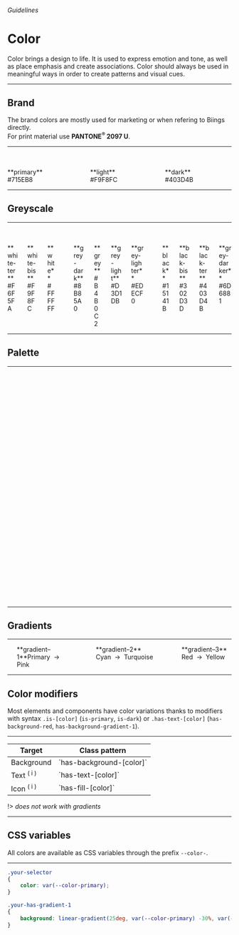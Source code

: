 <h6 class="subtitle is-5 has-text-grey has-text-weight-semibold">Guidelines</h6><h1 class="title is-1 has-text-weight-bold">Color</h1>
<p class="subtitle is-5"><span class="has-text-weight-semibold">Color</span> brings a design to life. It is used to express emotion and tone, as well as place emphasis and create associations. Color should always be used in meaningful ways in order to create patterns and visual cues.</p>

<hr class="is-visible is-large">

<h2 class="title is-4">Brand</h2>

The brand colors are mostly used for marketing or when refering to Biings directly.<br>For print material use **PANTONE<sup>®</sup> 2097 U**.

<hr>

<div class="columns is-multiline">
    <div class="column is-3"><div class="has-background-primary"><br><br></div><span>**primary**</span><br><span class="has-text-grey-dark is-monospace">#715EB8</span></div>
    <div class="column is-3"><div class="has-background-light"><br><br></div><span>**light**</span><br><span class="has-text-grey-dark is-monospace">#F9F8FC</span></div>
    <div class="column is-3"><div class="has-background-dark"><br><br></div><span>**dark**</span><br><span class="has-text-grey-dark is-monospace">#403D4B</span></div>
</div>

<hr class="is-visible is-large">

<h2 class="title is-4">Greyscale</h2>

<hr class="is-small">

<div class="columns is-multiline">
    <div class="column is-3"><div class="has-background-white-ter"><br><br></div><span>**white-ter**</span><br><span class="has-text-grey-dark is-monospace">#F6F5FA</span></div>
    <div class="column is-3"><div class="has-background-white-bis"><br><br></div><span>**white-bis**</span><br><span class="has-text-grey-dark is-monospace">#F9F8FC</span></div>
    <div class="column is-3"><div class="has-background-white"><br><br></div><span>**white**</span><br><span class="has-text-grey-dark is-monospace">#FFFFFF</span></div>
    <div class="column is-12"></div>
    <div class="column is-3"><div class="has-background-grey-dark"><br><br></div><span>**grey-dark**</span><br><span class="has-text-grey-dark is-monospace">#8B85A0</span></div>
    <div class="column is-3"><div class="has-background-grey"><br><br></div><span>**grey**</span><br><span class="has-text-grey-dark is-monospace">#B4B0C2</span></div>
    <div class="column is-3"><div class="has-background-grey-light"><br><br></div><span>**grey-light**</span><br><span class="has-text-grey-dark is-monospace">#D3D1DB</span></div>
    <div class="column is-3"><div class="has-background-grey-lighter"><br><br></div><span>**grey-lighter**</span><br><span class="has-text-grey-dark is-monospace">#EDECF0</span></div> 
    <div class="column is-12"></div>
    <div class="column is-3"><div class="has-background-black"><br><br></div><span>**black**</span><br><span class="has-text-grey-dark is-monospace">#15141B</span></div>
    <div class="column is-3"><div class="has-background-black-bis"><br><br></div><span>**black-bis**</span><br><span class="has-text-grey-dark is-monospace">#302D3D</span></div>
    <div class="column is-3"><div class="has-background-black-ter"><br><br></div><span>**black-ter**</span><br><span class="has-text-grey-dark is-monospace">#403D4B</span></div>
    <div class="column is-3"><div class="has-background-grey-darker"><br><br></div><span>**grey-darker**</span><br><span class="has-text-grey-dark is-monospace">#6D6881</span></div>
</div>

<hr class="is-large is-visible">

<h2 class="title is-4">Palette</h2>

<hr class="is-small">

<div class="columns is-multiline">
    <div class="column is-3"><div class="has-background-cyan-dark"><br><br></div><span>**cyan-dark**</span><br><span class="has-text-grey-dark is-monospace">#5A90A8</span></div>
    <div class="column is-3"><div class="has-background-cyan"><br><br></div><span>**cyan** / Viking</span><br><span class="has-text-grey-dark is-monospace">#78C0E0</span></div>
    <div class="column is-3"><div class="has-background-cyan-light"><br><br></div><span>**cyan-light**</span><br><span class="has-text-grey-dark is-monospace">#A1D3E9</span></div>
    <div class="column is-3"><div class="has-background-cyan-lighter"><br><br></div><span>**cyan-lighter**</span><br><span class="has-text-grey-dark is-monospace">#C9E6F3</span></div>
    <div class="column is-12"></div>
    <div class="column is-3"><div class="has-background-blue-dark"><br><br></div><span>**blue-dark**</span><br><span class="has-text-grey-dark is-monospace">#445C97</span></div>
    <div class="column is-3"><div class="has-background-blue"><br><br></div><span>**blue** / Indigo</span><br><span class="has-text-grey-dark is-monospace">#5A7BC9</span></div>
    <div class="column is-3"><div class="has-background-blue-light"><br><br></div><span>**blue-light**</span><br><span class="has-text-grey-dark is-monospace">#8CA3D9</span></div>
    <div class="column is-3"><div class="has-background-blue-lighter"><br><br></div><span>**blue-lighter**</span><br><span class="has-text-grey-dark is-monospace">#BDCAE9</span></div>
    <div class="column is-12"></div>
    <div class="column is-3"><div class="has-background-purple-dark"><br><br></div><span>**purple-dark**</span><br><span class="has-text-grey-dark is-monospace">#564499</span></div>
    <div class="column is-3"><div class="has-background-purple"><br><br></div><span>**purple** / Marguerite</span><br><span class="has-text-grey-dark is-monospace">#735BCC</span></div>
    <div class="column is-3"><div class="has-background-purple-light"><br><br></div><span>**purple-light**</span><br><span class="has-text-grey-dark is-monospace">#9D8CDB</span></div>
    <div class="column is-3"><div class="has-background-purple-lighter"><br><br></div><span>**purple-lighter**</span><br><span class="has-text-grey-dark is-monospace">#C7BDEB</span></div>
    <div class="column is-12"></div>
    <div class="column is-3"><div class="has-background-pink-dark"><br><br></div><span>**pink-dark**</span><br><span class="has-text-grey-dark is-monospace">#9D468B</span></div>
    <div class="column is-3"><div class="has-background-pink"><br><br></div><span>**pink** / Fuchsia</span><br><span class="has-text-grey-dark is-monospace">#CC5BB5</span></div>
    <div class="column is-3"><div class="has-background-pink-light"><br><br></div><span>**pink-light**</span><br><span class="has-text-grey-dark is-monospace">#DB8CCB</span></div>
    <div class="column is-3"><div class="has-background-pink-lighter"><br><br></div><span>**pink-lighter**</span><br><span class="has-text-grey-dark is-monospace">#EBBDE1</span></div>
    <div class="column is-12"></div>
    <div class="column is-3"><div class="has-background-red-dark"><br><br></div><span>**red-dark**</span><br><span class="has-text-grey-dark is-monospace">#BF4E56</span></div>
    <div class="column is-3"><div class="has-background-red"><br><br></div><span>**red** / Froly</span><br><span class="has-text-grey-dark is-monospace">#EF626C</span></div>
    <div class="column is-3"><div class="has-background-red-light"><br><br></div><span>**red-light**</span><br><span class="has-text-grey-dark is-monospace">#F49198</span></div>
    <div class="column is-3"><div class="has-background-red-lighter"><br><br></div><span>**red-lighter**</span><br><span class="has-text-grey-dark is-monospace">#F9C0C4</span></div>
    <div class="column is-12"></div>
    <div class="column is-3"><div class="has-background-orange-dark"><br><br></div><span>**orange-dark**</span><br><span class="has-text-grey-dark is-monospace">#D97F04</span></div>
    <div class="column is-3"><div class="has-background-orange"><br><br></div><span>**orange** / Carrot</span><br><span class="has-text-grey-dark is-monospace">#FF9505</span></div>
    <div class="column is-3"><div class="has-background-orange-light"><br><br></div><span>**orange-light**</span><br><span class="has-text-grey-dark is-monospace">#FFB550</span></div>
    <div class="column is-3"><div class="has-background-orange-lighter"><br><br></div><span>**orange-lighter**</span><br><span class="has-text-grey-dark is-monospace">#FFD59B</span></div>
    <div class="column is-12"></div>
    <div class="column is-3"><div class="has-background-yellow-dark"><br><br></div><span>**yellow-dark**</span><br><span class="has-text-grey-dark is-monospace">#DEA244</span></div>
    <div class="column is-3"><div class="has-background-yellow"><br><br></div><span>**yellow** / Casablanca</span><br><span class="has-text-grey-dark is-monospace">#FFC15E</span></div>
    <div class="column is-3"><div class="has-background-yellow-light"><br><br></div><span>**yellow-light**</span><br><span class="has-text-grey-dark is-monospace">#FFD48E</span></div>
    <div class="column is-3"><div class="has-background-yellow-lighter"><br><br></div><span>**yellow-lighter**</span><br><span class="has-text-grey-dark is-monospace">#FFE6BF</span></div>
    <div class="column is-12"></div>
    <div class="column is-3"><div class="has-background-turquoise-dark"><br><br></div><span>**turquoise-dark**</span><br><span class="has-text-grey-dark is-monospace">#46A391</span></div>
    <div class="column is-3"><div class="has-background-turquoise"><br><br></div><span>**turquoise** / Bermuda</span><br><span class="has-text-grey-dark is-monospace">#5DD9C1</span></div>
    <div class="column is-3"><div class="has-background-turquoise-light"><br><br></div><span>**turquoise-light**</span><br><span class="has-text-grey-dark is-monospace">#8EE4D4</span></div>
    <div class="column is-3"><div class="has-background-turquoise-lighter"><br><br></div><span>**turquoise-lighter**</span><br><span class="has-text-grey-dark is-monospace">#BEF0E6</span></div>
    <div class="column is-12"></div>
    <div class="column is-3"><div class="has-background-green-dark"><br><br></div><span>**green-dark**</span><br><span class="has-text-grey-dark is-monospace">#449956</span></div>
    <div class="column is-3"><div class="has-background-green"><br><br></div><span>**green** / Emerald</span><br><span class="has-text-grey-dark is-monospace">#5BCC72</span></div>
    <div class="column is-3"><div class="has-background-green-light"><br><br></div><span>**green-light**</span><br><span class="has-text-grey-dark is-monospace">#8CDB9C</span></div>
    <div class="column is-3"><div class="has-background-green-lighter"><br><br></div><span>**green-lighter**</span><br><span class="has-text-grey-dark is-monospace">#BDEBC7</span></div>
</div>

<hr class="is-large is-visible">

<h2 class="title is-4">Gradients</h2>

<hr class="is-invisible is-small">

<div class="columns is-multiline is-gapless">
    <div class="column is-12"><div class="has-background-gradient-1"><br><br></div></div>
    <div class="column is-12">**gradient–1**<span class="is-pulled-right has-text-grey-dark is-size-7"><span class="is-monospace">Primary</span> &nbsp;→&nbsp; <span class="is-monospace">Pink</span></span></div>
    <div class="column is-12"><br></div>
    <div class="column is-12"><div class="has-background-gradient-2"><br><br></div></div>
    <div class="column is-12">**gradient–2** <span class="is-pulled-right has-text-grey-dark is-size-7"><span class="is-monospace">Cyan</span> &nbsp;→&nbsp; <span class="is-monospace">Turquoise</span></span></div>
    <div class="column is-12"><br></div>
    <div class="column is-12"><div class="has-background-gradient-3"><br><br></div></div>
    <div class="column is-12">**gradient–3** <span class="is-pulled-right has-text-grey-dark is-size-7"><span class="is-monospace">Red</span> &nbsp;→&nbsp; <span class="is-monospace">Yellow</span></span></div>
</div>

<hr class="is-large is-visible">

<h2 class="title is-4">Color modifiers</h2>

Most elements and components have color variations thanks to modifiers with syntax `.is-[color]` (`is-primary`, `is-dark`) or `.has-text-[color]` (`has-background-red`, `has-background-gradient-1`).

<hr class="is-small">

<table class="table is-bordered">
<thead>
    <tr><th>Target</th>
    <th>Class pattern</th></tr>
</thead>
<tbody>
    <tr><td>Background</td><td>`has-background-[color]`</td></tr>
    <tr><td>Text <sup class="has-text-red">( i )</sup></td><td>`has-text-[color]`</td></tr>
    <tr><td>Icon <sup class="has-text-red">( i )</sup></td><td>`has-fill-[color]`</td></tr>
</tbody>
</table>

!> *does not work with gradients*

<hr class="is-large is-visible">

<h2 class="title is-4">CSS variables</h2>

All colors are available as CSS variables through the prefix `--color-`.

<hr class="is-small">

```css
.your-selector
{
    color: var(--color-primary);
}

.your-has-gradient-1
{
    background: linear-gradient(25deg, var(--color-primary) -30%, var(--color-pink) 130%);
}
```
